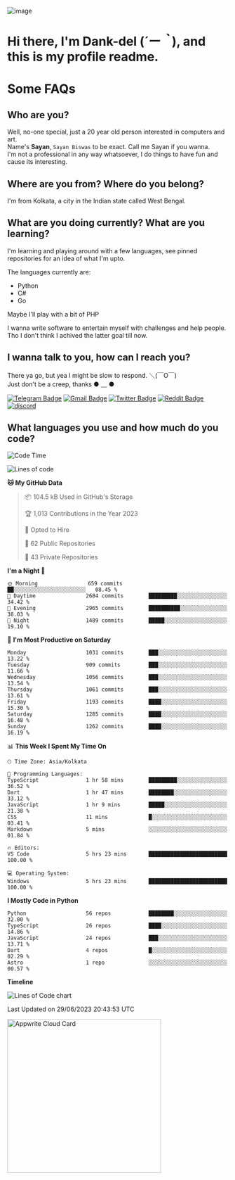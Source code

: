 ![image](https://user-images.githubusercontent.com/63096193/125182844-29f20800-e22f-11eb-8dc9-b0f2d29647bb.png)

# **Hi there, I'm Dank-del (*´ー｀*), and this is my profile readme.**
<!--  [![Profile views](https://gpvc.arturio.dev/dank-del)](https://github.com/dank-del) -->
# Some FAQs

## **Who are you?**

Well, no-one special, just a 20 year old person interested in computers and art. \
Name's **Sayan**, `Sayan Biswas` to be exact. Call me Sayan if you wanna. \
I'm not a professional in any way whatsoever, I do things to have fun and cause its interesting.

## **Where are you from? Where do you belong?**

I'm from Kolkata, a city in the Indian state called West Bengal.

## **What are you doing currently? What are you learning?**

I'm learning and playing around with a few languages, see pinned repositories for an idea of what I'm upto.

The languages currently are:

- Python
- C#
- Go

Maybe I'll play with a bit of PHP

I wanna write software to entertain myself with challenges and help people. \
Tho I don't think I achived the latter goal till now.

<!--## **Eww, I see a weeb profile.**

Can't help it, it's the best way to hide my face on this account
> Why do people hate weebs .-.

## **Cool, what more interests you?**

My interests are quite, weird. They're scattered all over the place. \
I've been fascinated by music and have studied it since the age of 6, I've performed on stage and on air but yeah now I've been away from that. I specialize in key instruments. \
Another thing that interests me is Media Production, aka, working with audio, video and broadcasting media.

> I just like art in general. also feeds the reason of me being obsessed with Japanese drawings (⋟ ﹏ ⋞)-->

## **I wanna talk to you, how can I reach you?**

There ya go, but yea I might be slow to respond. ＼(￣O￣) \
Just don't be a creep, thanks ● ﹏ ●

[![Telegram Badge](https://img.shields.io/badge/-dank_as_fuck-1ca0f1?style=flat-square&logo=telegram&logoColor=white&link=https://t.me/dank_as_fuck)](https://t.me/dank_as_fuck)
[![Gmail Badge](https://img.shields.io/badge/-sayan@asia.com-c14438?style=flat-square&logo=Gmail&logoColor=white&link=mailto:sayan@asia.com)](mailto:sayan@asia.com)
[![Twitter Badge](https://img.shields.io/twitter/follow/TheDankDel?style=social)](https://twitter.com/TheDankDel)
[![Reddit Badge](https://img.shields.io/reddit/user-karma/combined/dank_as_fuck_?style=social)](https://www.reddit.com/user/dank_as_fuck_/)
[![discord](https://discord-md-badge.vercel.app/api/shield/506536929152466945?style=social)](https://discordapp.com/users/506536929152466945)

## **What languages you use and how much do you code?**

<!--START_SECTION:waka-->
![Code Time](http://img.shields.io/badge/Code%20Time-1%2C176%20hrs%2024%20mins-blue)

![Lines of code](https://img.shields.io/badge/From%20Hello%20World%20I%27ve%20Written-4.5%20million%20lines%20of%20code-blue)

**🐱 My GitHub Data** 

> 📦 104.5 kB Used in GitHub's Storage 
 > 
> 🏆 1,013 Contributions in the Year 2023
 > 
> 💼 Opted to Hire
 > 
> 📜 62 Public Repositories 
 > 
> 🔑 43 Private Repositories 
 > 
**I'm a Night 🦉** 

```text
🌞 Morning                659 commits         ██░░░░░░░░░░░░░░░░░░░░░░░   08.45 % 
🌆 Daytime                2684 commits        █████████░░░░░░░░░░░░░░░░   34.42 % 
🌃 Evening                2965 commits        ██████████░░░░░░░░░░░░░░░   38.03 % 
🌙 Night                  1489 commits        █████░░░░░░░░░░░░░░░░░░░░   19.10 % 
```
📅 **I'm Most Productive on Saturday** 

```text
Monday                   1031 commits        ███░░░░░░░░░░░░░░░░░░░░░░   13.22 % 
Tuesday                  909 commits         ███░░░░░░░░░░░░░░░░░░░░░░   11.66 % 
Wednesday                1056 commits        ███░░░░░░░░░░░░░░░░░░░░░░   13.54 % 
Thursday                 1061 commits        ███░░░░░░░░░░░░░░░░░░░░░░   13.61 % 
Friday                   1193 commits        ████░░░░░░░░░░░░░░░░░░░░░   15.30 % 
Saturday                 1285 commits        ████░░░░░░░░░░░░░░░░░░░░░   16.48 % 
Sunday                   1262 commits        ████░░░░░░░░░░░░░░░░░░░░░   16.19 % 
```


📊 **This Week I Spent My Time On** 

```text
🕑︎ Time Zone: Asia/Kolkata

💬 Programming Languages: 
TypeScript               1 hr 58 mins        █████████░░░░░░░░░░░░░░░░   36.52 % 
Dart                     1 hr 47 mins        ████████░░░░░░░░░░░░░░░░░   33.12 % 
JavaScript               1 hr 9 mins         █████░░░░░░░░░░░░░░░░░░░░   21.38 % 
CSS                      11 mins             █░░░░░░░░░░░░░░░░░░░░░░░░   03.41 % 
Markdown                 5 mins              ░░░░░░░░░░░░░░░░░░░░░░░░░   01.84 % 

🔥 Editors: 
VS Code                  5 hrs 23 mins       █████████████████████████   100.00 % 

💻 Operating System: 
Windows                  5 hrs 23 mins       █████████████████████████   100.00 % 
```

**I Mostly Code in Python** 

```text
Python                   56 repos            ████████░░░░░░░░░░░░░░░░░   32.00 % 
TypeScript               26 repos            ████░░░░░░░░░░░░░░░░░░░░░   14.86 % 
JavaScript               24 repos            ███░░░░░░░░░░░░░░░░░░░░░░   13.71 % 
Dart                     4 repos             █░░░░░░░░░░░░░░░░░░░░░░░░   02.29 % 
Astro                    1 repo              ░░░░░░░░░░░░░░░░░░░░░░░░░   00.57 % 
```



**Timeline**

![Lines of Code chart](https://raw.githubusercontent.com/Dank-del/Dank-del/main/assets/bar_graph.png)


 Last Updated on 29/06/2023 20:43:53 UTC
<!--END_SECTION:waka-->

<!--## **Can I stalk your spotify?**

Um sure.

![OwO Spotify](https://spotify-recently-played-readme.vercel.app/api?user=31fdrsslnr7nvq4ytqwtw7c4rxfm&count=5)-->

<a href="https://cloud.appwrite.io/card/64773257171d49803c27">
	<img width="350" src="https://cloud.appwrite.io/v1/cards/cloud?userId=64773257171d49803c27" alt="Appwrite Cloud Card" />
</a>
